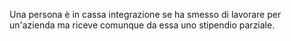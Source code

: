 Una persona è in cassa integrazione se ha smesso di lavorare per un'azienda ma riceve comunque da essa uno stipendio parziale.